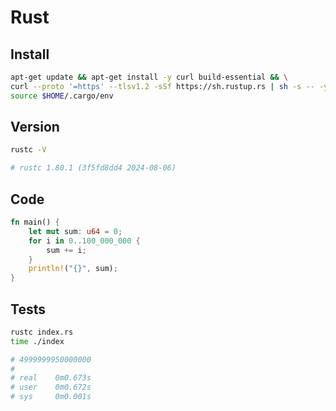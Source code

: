 # Rust

## Install

```bash
apt-get update && apt-get install -y curl build-essential && \
curl --proto '=https' --tlsv1.2 -sSf https://sh.rustup.rs | sh -s -- -y && \
source $HOME/.cargo/env
```

## Version

```bash
rustc -V

# rustc 1.80.1 (3f5fd8dd4 2024-08-06)
```

## Code

```rust
fn main() {
    let mut sum: u64 = 0;
    for i in 0..100_000_000 {
        sum += i;
    }
    println!("{}", sum);
}
```

## Tests

```bash
rustc index.rs
time ./index

# 4999999950000000
#
# real    0m0.673s
# user    0m0.672s
# sys     0m0.001s
```